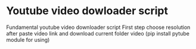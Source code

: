 # Youtube video dowloader script
Fundamental youtube video downloader script 
 First step choose resolution
 after paste video link and download current  folder video
 (pip install pytube module for using)


